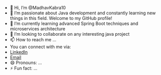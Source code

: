 - 👋 Hi, I’m @MadhavKabra10
- 👀 I’m passionate about Java development and constantly learning new things in this field. Welcome to my GitHub profile!
- 🌱 I’m currently learning advanced Spring Boot techniques and microservices architecture
- 💞️ I’m looking to collaborate on any interesting java project
- 📫 How to reach me ...
- You can connect with me via:
- [LinkedIn](https://www.linkedin.com/in/madhav-kabra-51113a24a)
- [Email](kabramadhav10@gmail.com)
- 😄 Pronouns: ...
- ⚡ Fun fact: ...

<!---
MadhavKabra10/MadhavKabra10 is a ✨ special ✨ repository because its `README.md` (this file) appears on your GitHub profile.
You can click the Preview link to take a look at your changes.
--->
